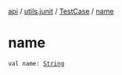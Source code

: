 [api](../../index.md) / [utils.junit](../index.md) / [TestCase](index.md) / [name](./name.md)

# name

`val name: `[`String`](https://kotlinlang.org/api/latest/jvm/stdlib/kotlin/-string/index.html)